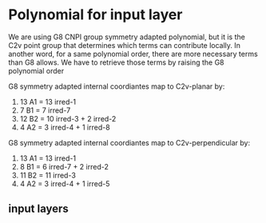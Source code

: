 # Polynomial for input layer
We are using G8 CNPI group symmetry adapted polynomial, but it is the C2v point group that determines which terms can contribute locally. In another word, for a same polynomial order, there are more necessary terms than G8 allows. We have to retrieve those terms by raising the G8 polynomial order

G8 symmetry adapted internal coordiantes map to C2v-planar by:
1. 13 A1 = 13 irred-1
2.  7 B1 =  7 irred-7
3. 12 B2 = 10 irred-3 + 2 irred-2
4.  4 A2 =  3 irred-4 + 1 irred-8

G8 symmetry adapted internal coordiantes map to C2v-perpendicular by:
1. 13 A1 = 13 irred-1
2.  8 B1 =  6 irred-7 + 2 irred-2
3. 11 B2 = 11 irred-3
4.  4 A2 =  3 irred-4 + 1 irred-5

## input layers

